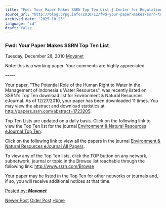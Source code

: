 ```yaml
---
title: "Fwd: Your Paper Makes SSRN Top Ten List | Center for Regulation, Policy and Governance (CRPG)"
source_url: "http://blog.crpg.info/2010/12/fwd-your-paper-makes-ssrn-top-ten-list.html"
archived_date: "2025-10-25"
language: "id"
draft: false
---
```


###  Fwd: Your Paper Makes SSRN Top Ten List 

Tuesday, December 28, 2010  [ Movanet ](https://www.blogger.com/profile/10356608562678830076 "author profile")

Note: this is a working paper. Your comments are highly appreciated

\-----  
  
Your paper, "The Potential Role of the Human Right to Water in the Management of Indonesia's Water Resources", was recently listed on SSRN's Top Ten download list for Environment & Natural Resources eJournal. As of 12/27/2010, your paper has been downloaded 11 times. You may view the abstract and download statistics at <http://papers.ssrn.com/abstract=1723205>.  
  
Top Ten Lists are updated on a daily basis. Click on the following link to view the Top Ten list for the journal [Environment & Natural Resources eJournal Top Ten](http://papers.ssrn.com/sol3/topten/topTenResults.cfm?groupingId=1091963&netorjrnl=jrnl).  
  
Click on the following link to view all the papers in the journal [ Environment & Natural Resources eJournal All Papers](http://papers.ssrn.com/sol3/JELJOUR_Results.cfm?form_name=journalBrowse&journal_id=1091963).  
  
To view any of the Top Ten lists, click the TOP button on any network, subnetwork, journal or topic in the Browse list reachable through the following link: <http://www.ssrn.com/Browse>  
  
Your paper may be listed in the Top Ten for other networks or journals and, if so, you will receive additional notices at that time.  
  
  


[ Posted by: _**Movanet**_ ](https://www.blogger.com/profile/10356608562678830076 "author profile")

[ ](https://www.blogger.com/email-post/1800407982648215581/2332794823626183928 "Email Post") [ ](https://www.blogger.com/post-edit.g?blogID=1800407982648215581&postID=2332794823626183928&from=pencil "Edit Post")

[Newer Post](http://blog.crpg.info/2011/01/symposium-and-workshop-national.html "Newer Post") [Older Post](http://blog.crpg.info/2010/12/fwd-your-paper-makes-ssrn-top-ten-list_28.html "Older Post") [Home](http://blog.crpg.info/)

